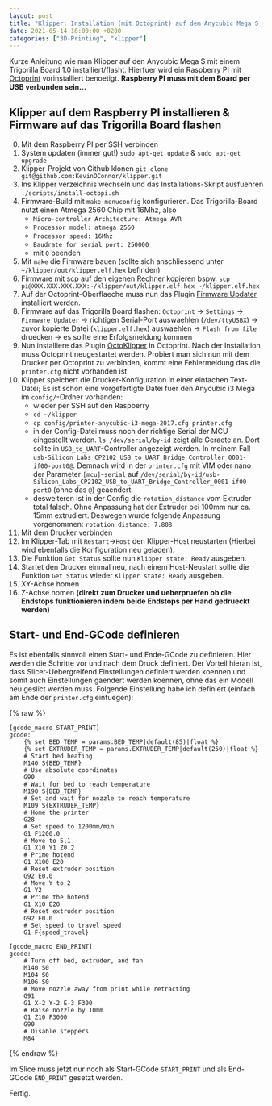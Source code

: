 ```yaml
---
layout: post
title: "Klipper: Installation (mit Octoprint) auf dem Anycubic Mega S (Trigorilla Board 1.0)"
date: 2021-05-14 18:00:00 +0200
categories: ["3D-Printing", "klipper"]
---
```

Kurze Anleitung wie man Klipper auf den Anycubic Mega S mit einem Trigorilla Board 1.0 installiert/flasht. Hierfuer wird ein Raspberry PI mit [Octoprint](https://octoprint.org/download/) vorinstalliert benoetigt. **Raspberry PI muss mit dem Board per USB verbunden sein...**

## Klipper auf dem Raspberry PI installieren & Firmware auf das Trigorilla Board flashen
0. Mit dem Raspberry PI per SSH verbinden
1. System updaten (immer gut!) `sudo apt-get update` & `sudo apt-get upgrade`
2. Klipper-Projekt von Github klonen `git clone git@github.com:KevinOConnor/klipper.git`
3. Ins Klipper verzeichnis wechseln und das Installations-Skript ausfuehren `./scripts/install-octopi.sh`
4. Firmware-Build mit `make menuconfig` konfigurieren. Das Trigorilla-Board nutzt einen Atmega 2560 Chip mit 16Mhz, also
    - `Micro-controller Architecture: Atmega AVR`
    - `Processor model: atmega 2560`
    - `Processor speed: 16Mhz`
    - `Baudrate for serial port: 250000`
    - mit `Q` beenden
5. Mit `make` die Firmware bauen (sollte sich anschliessend unter `~/klipper/out/klipper.elf.hex` befinden)
6. Firmware mit [scp](https://de.wikipedia.org/wiki/Secure_Copy) auf den eigenen Rechner kopieren bspw. `scp pi@XXX.XXX.XXX.XXX:~/klipper/out/klipper.elf.hex ~/klipper.elf.hex`
7. Auf der Octoprint-Oberflaeche muss nun das Plugin [Firmware Updater](https://github.com/OctoPrint/OctoPrint-FirmwareUpdater/blob/master/README.md) installiert werden.
8. Firmware auf das Trigorilla Board flashen: `Octoprint` -> `Settings` -> `Firmware Updater` -> richtigen Serial-Port auswaehlen (`/dev/ttyUSBX`) -> zuvor kopierte Datei (`klipper.elf.hex`) auswaehlen -> `Flash from file` druecken -> es sollte eine Erfolgsmeldung kommen
9. Nun installiere das Plugin [OctoKlipper](https://plugins.octoprint.org/plugins/klipper/) in Octoprint. Nach der Installation muss Octoprint neugestartet werden. Probiert man sich nun mit dem Drucker per Octoprint zu verbinden, kommt eine Fehlermeldung das die `printer.cfg` nicht vorhanden ist.
10. Klipper speichert die Drucker-Konfiguration in einer einfachen Text-Datei; Es ist schon eine vorgefertigte Datei fuer den Anycubic i3 Mega im `config/`-Ordner vorhanden:
    - wieder per SSH auf den Raspberry
    - `cd ~/klipper`
    - `cp config/printer-anycubic-i3-mega-2017.cfg printer.cfg`
    - in der Config-Datei muss noch der richtige Serial der MCU eingestellt werden. `ls /dev/serial/by-id` zeigt alle Geraete an. Dort sollte in `USB_to_UART`-Controller angezeigt werden. In meinem Fall `usb-Silicon_Labs_CP2102_USB_to_UART_Bridge_Controller_0001-if00-port0@`. Demnach wird in der `printer.cfg` mit VIM oder nano der Parameter `[mcu]`-`serial` auf `/dev/serial/by-id/usb-Silicon_Labs_CP2102_USB_to_UART_Bridge_Controller_0001-if00-port0` (ohne das `@`) geaendert.
    - desweiteren ist in der Config die `rotation_distance` vom Extruder total falsch. Ohne Anpassung hat der Extruder bei 100mm nur ca. 15mm extrudiert. Deswegen wurde folgende Anpassung vorgenommen: `rotation_distance: 7.808`
11. Mit dem Drucker verbinden
12. Im Klipper-Tab mit `Restart`->`Host` den Klipper-Host neustarten (Hierbei wird ebenfalls die Konfiguration neu geladen).
13. Die Funktion `Get Status` sollte nun `Klipper state: Ready` ausgeben.
14. Startet den Drucker einmal neu, nach einem Host-Neustart sollte die Funktion `Get Status` wieder `Klipper state: Ready` ausgeben.
15. XY-Achse homen
16. Z-Achse homen **(direkt zum Drucker und ueberpruefen ob die Endstops funktionieren indem beide Endstops per Hand gedrueckt werden)**

## Start- und End-GCode definieren
Es ist ebenfalls sinnvoll einen Start- und Ende-GCode zu definieren. Hier werden die Schritte vor und nach dem Druck definiert. Der Vorteil hieran ist, dass Slicer-Uebergreifend Einstellungen definiert werden koennen und somit auch Einstellungen gaendert werden koennen, ohne das ein Modell neu geslict werden muss. Folgende Einstellung habe ich definiert (einfach am Ende der `printer.cfg` einfuegen):

{% raw %}
```
[gcode_macro START_PRINT]
gcode:
    {% set BED_TEMP = params.BED_TEMP|default(85)|float %}
    {% set EXTRUDER_TEMP = params.EXTRUDER_TEMP|default(250)|float %}
    # Start bed heating
    M140 S{BED_TEMP}
    # Use absolute coordinates
    G90
    # Wait for bed to reach temperature
    M190 S{BED_TEMP}
    # Set and wait for nozzle to reach temperature
    M109 S{EXTRUDER_TEMP}
    # Home the printer
    G28
    # Set speed to 1200mm/min
    G1 F1200.0
    # Move to 5,1
    G1 X10 Y1 Z0.2
    # Prime hotend
    G1 X100 E20
    # Reset extruder position
    G92 E0.0
    # Move Y to 2
    G1 Y2
    # Prime the hotend
    G1 X10 E20
    # Reset extruder position
    G92 E0.0
    # Set speed to travel speed
    G1 F{speed_travel}

[gcode_macro END_PRINT]
gcode:
    # Turn off bed, extruder, and fan
    M140 S0
    M104 S0
    M106 S0
    # Move nozzle away from print while retracting
    G91
    G1 X-2 Y-2 E-3 F300
    # Raise nozzle by 10mm
    G1 Z10 F3000
    G90
    # Disable steppers
    M84
```
{% endraw %}

Im Slice muss jetzt nur noch als Start-GCode `START_PRINT` und als End-GCode `END_PRINT` gesetzt werden.

Fertig.